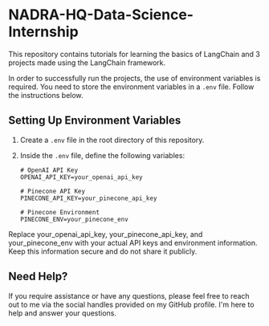 # NADRA-HQ-Data-Science-Internship

This repository contains tutorials for learning the basics of LangChain and 3 projects made using the LangChain framework.

In order to successfully run the projects, the use of environment variables is required. You need to store the environment variables in a `.env` file. Follow the instructions below.

## Setting Up Environment Variables

1. Create a `.env` file in the root directory of this repository.

2. Inside the `.env` file, define the following variables:

   ```env
   # OpenAI API Key
   OPENAI_API_KEY=your_openai_api_key

   # Pinecone API Key
   PINECONE_API_KEY=your_pinecone_api_key

   # Pinecone Environment
   PINECONE_ENV=your_pinecone_env

Replace your_openai_api_key, your_pinecone_api_key, and your_pinecone_env with your actual API keys and environment information. Keep this information secure and do not share it publicly.

## Need Help?
If you require assistance or have any questions, please feel free to reach out to me via the social handles provided on my GitHub profile. I'm here to help and answer your questions.
